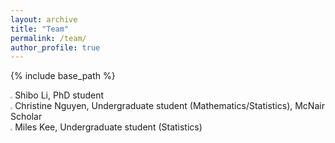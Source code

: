 ```yaml
---
layout: archive
title: "Team"
permalink: /team/
author_profile: true
---
```


{% include base_path %}

<img src="https://yaozheng-stat.github.io/images/profile.png" style="zoom:20%;" /> 
Shibo Li, PhD student

<br/>

<img src="https://yaozheng-stat.github.io/images/profile.png" style="zoom:20%;" /> 
Christine Nguyen, Undergraduate student (Mathematics/Statistics), McNair Scholar

<br/>

<img src="https://yaozheng-stat.github.io/images/profile.png" style="zoom:20%;" /> 
Miles Kee, Undergraduate student (Statistics)

<br/>
